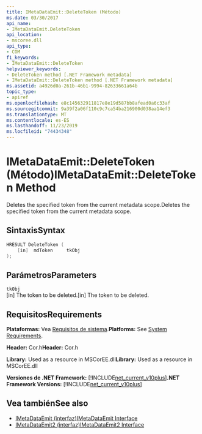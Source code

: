 ```yaml
---
title: IMetaDataEmit::DeleteToken (Método)
ms.date: 03/30/2017
api_name:
- IMetaDataEmit.DeleteToken
api_location:
- mscoree.dll
api_type:
- COM
f1_keywords:
- IMetaDataEmit::DeleteToken
helpviewer_keywords:
- DeleteToken method [.NET Framework metadata]
- IMetaDataEmit::DeleteToken method [.NET Framework metadata]
ms.assetid: a4926d0a-261b-46b1-9994-82633661a64b
topic_type:
- apiref
ms.openlocfilehash: e8c145632911817e8e19d587bb8afead0a6c33af
ms.sourcegitcommit: 9a39f2a06f110c9c7ca54ba216900d038aa14ef3
ms.translationtype: MT
ms.contentlocale: es-ES
ms.lasthandoff: 11/23/2019
ms.locfileid: "74434348"
---
```

# <a name="imetadataemitdeletetoken-method"></a><span data-ttu-id="263cf-102">IMetaDataEmit::DeleteToken (Método)</span><span class="sxs-lookup"><span data-stu-id="263cf-102">IMetaDataEmit::DeleteToken Method</span></span>
<span data-ttu-id="263cf-103">Deletes the specified token from the current metadata scope.</span><span class="sxs-lookup"><span data-stu-id="263cf-103">Deletes the specified token from the current metadata scope.</span></span>  
  
## <a name="syntax"></a><span data-ttu-id="263cf-104">Sintaxis</span><span class="sxs-lookup"><span data-stu-id="263cf-104">Syntax</span></span>  
  
```cpp  
HRESULT DeleteToken (   
    [in]  mdToken     tkObj   
);  
```  
  
## <a name="parameters"></a><span data-ttu-id="263cf-105">Parámetros</span><span class="sxs-lookup"><span data-stu-id="263cf-105">Parameters</span></span>  
 `tkObj`  
 <span data-ttu-id="263cf-106">[in] The token to be deleted.</span><span class="sxs-lookup"><span data-stu-id="263cf-106">[in] The token to be deleted.</span></span>  
  
## <a name="requirements"></a><span data-ttu-id="263cf-107">Requisitos</span><span class="sxs-lookup"><span data-stu-id="263cf-107">Requirements</span></span>  
 <span data-ttu-id="263cf-108">**Plataformas:** Vea [Requisitos de sistema](../../../../docs/framework/get-started/system-requirements.md).</span><span class="sxs-lookup"><span data-stu-id="263cf-108">**Platforms:** See [System Requirements](../../../../docs/framework/get-started/system-requirements.md).</span></span>  
  
 <span data-ttu-id="263cf-109">**Header:** Cor.h</span><span class="sxs-lookup"><span data-stu-id="263cf-109">**Header:** Cor.h</span></span>  
  
 <span data-ttu-id="263cf-110">**Library:** Used as a resource in MSCorEE.dll</span><span class="sxs-lookup"><span data-stu-id="263cf-110">**Library:** Used as a resource in MSCorEE.dll</span></span>  
  
 <span data-ttu-id="263cf-111">**Versiones de .NET Framework:** [!INCLUDE[net_current_v10plus](../../../../includes/net-current-v10plus-md.md)]</span><span class="sxs-lookup"><span data-stu-id="263cf-111">**.NET Framework Versions:** [!INCLUDE[net_current_v10plus](../../../../includes/net-current-v10plus-md.md)]</span></span>  
  
## <a name="see-also"></a><span data-ttu-id="263cf-112">Vea también</span><span class="sxs-lookup"><span data-stu-id="263cf-112">See also</span></span>

- [<span data-ttu-id="263cf-113">IMetaDataEmit (interfaz)</span><span class="sxs-lookup"><span data-stu-id="263cf-113">IMetaDataEmit Interface</span></span>](../../../../docs/framework/unmanaged-api/metadata/imetadataemit-interface.md)
- [<span data-ttu-id="263cf-114">IMetaDataEmit2 (interfaz)</span><span class="sxs-lookup"><span data-stu-id="263cf-114">IMetaDataEmit2 Interface</span></span>](../../../../docs/framework/unmanaged-api/metadata/imetadataemit2-interface.md)

